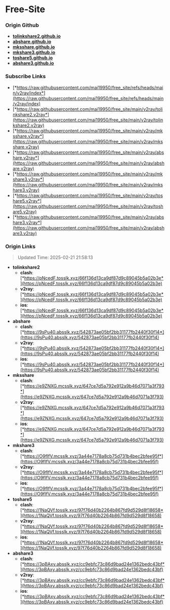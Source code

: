 # Free-Site

### Origin Github

- [**tolinkshare2.github.io**](https://github.com/tolinkshare2/tolinkshare2.github.io)
- [**abshare.github.io**](https://github.com/abshare/abshare.github.io)
- [**mksshare.github.io**](https://github.com/mksshare/mksshare.github.io)
- [**mkshare3.github.io**](https://github.com/mkshare3/mkshare3.github.io)
- [**toshare5.github.io**](https://github.com/toshare5/toshare5.github.io)
- [**abshare3.github.io**](https://github.com/abshare3/abshare3.github.io)

### Subscribe Links

- [*https://raw.githubusercontent.com/mai19950/free_site/refs/heads/main/v2ray/index*](https://raw.githubusercontent.com/mai19950/free_site/refs/heads/main/v2ray/index)
- [*https://raw.githubusercontent.com/mai19950/free_site/main/v2ray/tolinkshare2.v2ray*](https://raw.githubusercontent.com/mai19950/free_site/main/v2ray/tolinkshare2.v2ray)
- [*https://raw.githubusercontent.com/mai19950/free_site/main/v2ray/mksshare.v2ray*](https://raw.githubusercontent.com/mai19950/free_site/main/v2ray/mksshare.v2ray)
- [*https://raw.githubusercontent.com/mai19950/free_site/main/v2ray/abshare.v2ray*](https://raw.githubusercontent.com/mai19950/free_site/main/v2ray/abshare.v2ray)
- [*https://raw.githubusercontent.com/mai19950/free_site/main/v2ray/mkshare3.v2ray*](https://raw.githubusercontent.com/mai19950/free_site/main/v2ray/mkshare3.v2ray)
- [*https://raw.githubusercontent.com/mai19950/free_site/main/v2ray/toshare5.v2ray*](https://raw.githubusercontent.com/mai19950/free_site/main/v2ray/toshare5.v2ray)
- [*https://raw.githubusercontent.com/mai19950/free_site/main/v2ray/abshare3.v2ray*](https://raw.githubusercontent.com/mai19950/free_site/main/v2ray/abshare3.v2ray)

### Origin Links

> Updated Time: 2025-02-21 21:58:13

- **tolinkshare2**
  - **clash**: [*https://pNcedF.tosslk.xyz/66f136d13ca9df87d9c89045b5a02b3e*](https://pNcedF.tosslk.xyz/66f136d13ca9df87d9c89045b5a02b3e)
  - **v2ray**: [*https://pNcedF.tosslk.xyz/66f136d13ca9df87d9c89045b5a02b3e*](https://pNcedF.tosslk.xyz/66f136d13ca9df87d9c89045b5a02b3e)
  - **ios**: [*https://pNcedF.tosslk.xyz/66f136d13ca9df87d9c89045b5a02b3e*](https://pNcedF.tosslk.xyz/66f136d13ca9df87d9c89045b5a02b3e)
- **abshare**
  - **clash**: [*https://9sPu40.absslk.xyz/542873ae05bf2bb31177fb2440f30f14*](https://9sPu40.absslk.xyz/542873ae05bf2bb31177fb2440f30f14)
  - **v2ray**: [*https://9sPu40.absslk.xyz/542873ae05bf2bb31177fb2440f30f14*](https://9sPu40.absslk.xyz/542873ae05bf2bb31177fb2440f30f14)
  - **ios**: [*https://9sPu40.absslk.xyz/542873ae05bf2bb31177fb2440f30f14*](https://9sPu40.absslk.xyz/542873ae05bf2bb31177fb2440f30f14)
- **mksshare**
  - **clash**: [*https://e9ZNXG.mcsslk.xyz/647ce7d5a792e912a9b46d7071a3f793*](https://e9ZNXG.mcsslk.xyz/647ce7d5a792e912a9b46d7071a3f793)
  - **v2ray**: [*https://e9ZNXG.mcsslk.xyz/647ce7d5a792e912a9b46d7071a3f793*](https://e9ZNXG.mcsslk.xyz/647ce7d5a792e912a9b46d7071a3f793)
  - **ios**: [*https://e9ZNXG.mcsslk.xyz/647ce7d5a792e912a9b46d7071a3f793*](https://e9ZNXG.mcsslk.xyz/647ce7d5a792e912a9b46d7071a3f793)
- **mkshare3**
  - **clash**: [*https://O9fIfV.mcsslk.xyz/3a44e7178a8cb75d731b4bec2bfee95f*](https://O9fIfV.mcsslk.xyz/3a44e7178a8cb75d731b4bec2bfee95f)
  - **v2ray**: [*https://O9fIfV.mcsslk.xyz/3a44e7178a8cb75d731b4bec2bfee95f*](https://O9fIfV.mcsslk.xyz/3a44e7178a8cb75d731b4bec2bfee95f)
  - **ios**: [*https://O9fIfV.mcsslk.xyz/3a44e7178a8cb75d731b4bec2bfee95f*](https://O9fIfV.mcsslk.xyz/3a44e7178a8cb75d731b4bec2bfee95f)
- **toshare5**
  - **clash**: [*https://1NaQVf.tosslk.xyz/97f76d40b2264b867fd9d529d8f18658*](https://1NaQVf.tosslk.xyz/97f76d40b2264b867fd9d529d8f18658)
  - **v2ray**: [*https://1NaQVf.tosslk.xyz/97f76d40b2264b867fd9d529d8f18658*](https://1NaQVf.tosslk.xyz/97f76d40b2264b867fd9d529d8f18658)
  - **ios**: [*https://1NaQVf.tosslk.xyz/97f76d40b2264b867fd9d529d8f18658*](https://1NaQVf.tosslk.xyz/97f76d40b2264b867fd9d529d8f18658)
- **abshare3**
  - **clash**: [*https://3pBAxy.absslk.xyz/cc9ebfc73c86d9bad24e1362bedc43bf*](https://3pBAxy.absslk.xyz/cc9ebfc73c86d9bad24e1362bedc43bf)
  - **v2ray**: [*https://3pBAxy.absslk.xyz/cc9ebfc73c86d9bad24e1362bedc43bf*](https://3pBAxy.absslk.xyz/cc9ebfc73c86d9bad24e1362bedc43bf)
  - **ios**: [*https://3pBAxy.absslk.xyz/cc9ebfc73c86d9bad24e1362bedc43bf*](https://3pBAxy.absslk.xyz/cc9ebfc73c86d9bad24e1362bedc43bf)
